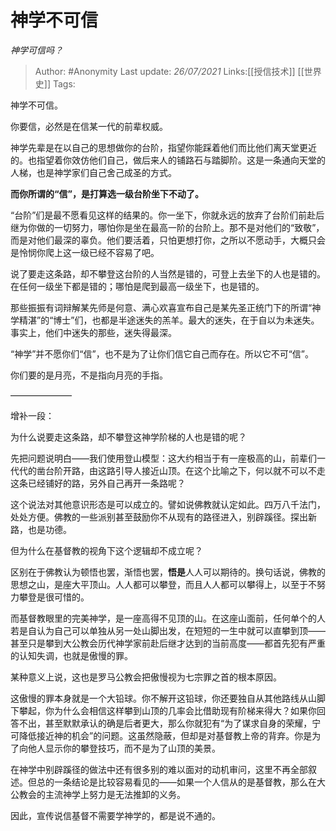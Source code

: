 # 神学不可信
*神学可信吗？*

> Author: #Anonymity
> Last update: *26/07/2021*
> Links:[[授信技术]] [[世界史]]
> Tags:

神学不可信。

你要信，必然是在信某一代的前辈权威。

神学先辈是在以自己的思想做你的台阶，指望你能踩着他们而比他们离天堂更近的。也指望着你效仿他们自己，做后来人的铺路石与踏脚阶。这是一条通向天堂的人梯，也是神学家们自己舍己成圣的方式。

**而你所谓的“信”，是打算选一级台阶坐下不动了。**

“台阶”们是最不愿看见这样的结果的。你一坐下，你就永远的放弃了台阶们前赴后继为你做的一切努力，哪怕你是坐在最高一阶的台阶上。那不是对他们的“致敬”，而是对他们最深的辜负。他们要活着，只怕更想打你，之所以不愿动手，大概只会是怜悯你爬上这一级已经不容易了吧。

说了要走这条路，却不攀登这台阶的人当然是错的，可登上去坐下的人也是错的。在任何一级坐下都是错的；哪怕是爬到最高一级坐下，也是错的。

那些振振有词辩解某先师是何意、满心欢喜宣布自己是某先圣正统门下的所谓“神学精湛”的“博士”们，也都是半途迷失的羔羊。最大的迷失，在于自以为未迷失。事实上，他们中迷失的那些，迷失得最深。

“神学”并不愿你们“信”，也不是为了让你们信它自己而存在。所以它不可“信”。

你们要的是月亮，不是指向月亮的手指。

———————

增补一段：

为什么说要走这条路，却不攀登这神学阶梯的人也是错的呢？

先把问题说明白——我们使用登山模型：这大约相当于有一座极高的山，前辈们一代代的凿台阶开路，由这路引导人接近山顶。在这个比喻之下，何以就不可以不走这条已经铺好的路，另外自己再开一条路呢？

这个说法对其他意识形态是可以成立的。譬如说佛教就认定如此。四万八千法门，处处方便。佛教的一些派别甚至鼓励你不从现有的路径进入，别辟蹊径。探出新路，也是功德。

但为什么在基督教的视角下这个逻辑却不成立呢？

区别在于佛教认为顿悟也罢，渐悟也罢，**悟是**人人可以期待的。换句话说，佛教的思想之山，是座大平顶山。人人都可以攀登，而且人人都可以攀得上，以至于不努力攀登是很可惜的。

而基督教眼里的完美神学，是一座高得不见顶的山。在这座山面前，任何单个的人若是自认为自己可以单独从另一处山脚出发，在短短的一生中就可以直攀到顶——甚至只是攀到大公教会历代神学家前赴后继才达到的当前高度——都首先犯有严重的认知失调，也就是傲慢的罪。

某种意义上说，这也是罗马公教会把傲慢视为七宗罪之首的根本原因。

这傲慢的罪本身就是一个大铅球。你不解开这铅球，你还要独自从其他路线从山脚下攀起，你为什么会相信这样攀到山顶的几率会比借助现有阶梯来得大？如果你回答不出，甚至默默承认的确是后者更大，那么你就犯有“为了谋求自身的荣耀，宁可降低接近神的机会”的问题。这虽然隐蔽，但却是对基督教上帝的背弃。你是为了向他人显示你的攀登技巧，而不是为了山顶的美景。

在神学中别辟蹊径的做法中还有很多别的难以面对的动机审问，这里不再全部叙述。但总的一条结论是比较容易看见的——如果一个人信从的是基督教，那么在大公教会的主流神学上努力是无法推卸的义务。

因此，宣传说信基督不需要学神学的，都是说不通的。
